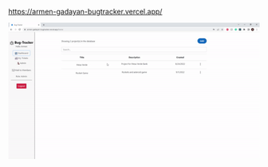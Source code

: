 https://armen-gadayan-bugtracker.vercel.app/


![](https://github.com/ArmenGadayan/Bug-Tracker-Backend/blob/master/bug-tracker-gif.gif)
